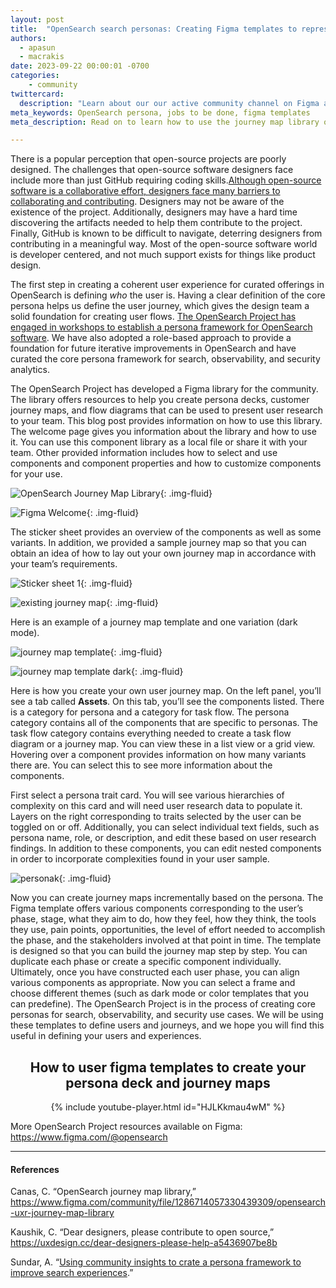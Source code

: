 ```yaml
---
layout: post
title:  "OpenSearch search personas: Creating Figma templates to represent a persona framework"
authors: 
  - apasun
  - macrakis
date: 2023-09-22 00:00:01 -0700
categories: 
    - community
twittercard:
  description: "Learn about our our active community channel on Figma and how to use persona and jobs to be done templates"
meta_keywords: OpenSearch persona, jobs to be done, figma templates
meta_description: Read on to learn how to use the journey map library on Figma.

---
```



There is a popular perception that open-source projects are poorly designed. The challenges that open-source software designers face include more than just GitHub requiring coding skills.[Although open-source software is a collaborative effort, designers face many barriers to collaborating and contributing](https://uxdesign.cc/dear-designers-please-help-a5436907be8b). Designers may not be aware of the existence of the project. Additionally, designers may have a hard time discovering the artifacts needed to help them contribute to the project. Finally, GitHub is known to be difficult to navigate, deterring designers from contributing in a meaningful way. Most of the open-source software world is developer centered, and not much support exists for things like product design. 

The first step in creating a coherent user experience for curated offerings in OpenSearch is defining *who* the user is. Having a clear definition of the core persona helps us define the user journey, which gives the design team a solid foundation for creating user flows. [The OpenSearch Project has engaged in workshops to establish a persona framework for OpenSearch software](https://opensearch.org/blog/personas-framework/). We have also adopted a role-based approach to provide a foundation for future iterative improvements in OpenSearch and have curated the core persona framework for search, observability, and security analytics. 

The OpenSearch Project has developed a Figma library for the community. The library offers resources to help you create persona decks, customer journey maps, and flow diagrams that can be used to present user research to your team. This blog post provides information on how to use this library. The welcome page gives you information about the library and how to use it. You can use this component library as a local file or share it with your team. Other provided information includes how to select and use components and component properties and how to customize components for your use. 

<img src="/assets/media/blog-images/2023-09-22-OpenSearch-Personas-Creating-Figma-Templates-to-Represent-Person-Framework/OpenSearch Journey Map Library.jpg" alt="OpenSearch Journey Map Library"/>{: .img-fluid}


<img src="/assets/media/blog-images/2023-09-22-OpenSearch-Personas-Creating-Figma-Templates-to-Represent-Person-Framework/FigmaWelcome.jpg" alt="Figma Welcome"/>{: .img-fluid}

The sticker sheet provides an overview of the components as well as some variants. In addition, we provided a sample journey map so that you can obtain an idea of how to lay out your own journey map in accordance with your team’s requirements. 

<img src="/assets/media/blog-images/2023-09-22-OpenSearch-Personas-Creating-Figma-Templates-to-Represent-Person-Framework/Sticker sheet 1.jpg
" alt="Sticker sheet 1"/>{: .img-fluid}


<img src="/assets/media/blog-images/2023-09-22-OpenSearch-Personas-Creating-Figma-Templates-to-Represent-Person-Framework/existingjourneymap.png" alt="existing journey map"/>{: .img-fluid}


Here is an example of a journey map template and one variation (dark mode). 

<img src="/assets/media/blog-images/2023-09-22-OpenSearch-Personas-Creating-Figma-Templates-to-Represent-Person-Framework/journeymaptemplate.png" alt="journey map template"/>{: .img-fluid}

<img src="/assets/media/blog-images/2023-09-22-OpenSearch-Personas-Creating-Figma-Templates-to-Represent-Person-Framework/journeymaptemplatedark.png" alt="journey map template dark"/>{: .img-fluid}

Here is how you create your own user journey map. On the left panel, you’ll see a tab called **Assets**. On this tab, you’ll see the components listed. There is a category for persona and a category for task flow. The persona category contains all of the components that are specific to personas. The task flow category contains everything needed to create a task flow diagram or a journey map. You can view these in a list view or a grid view. Hovering over a component provides information on how many variants there are. You can select this to see more information about the components. 

First select a persona trait card. You will see various hierarchies of complexity on this card and will need user research data to populate it. Layers on the right corresponding to traits selected by the user can be toggled on or off. Additionally, you can select individual text fields, such as persona name, role, or description, and edit these based on user research findings. In addition to these components, you can edit nested components in order to incorporate complexities found in your user sample. 

<img src="/assets/media/blog-images/2023-09-22-OpenSearch-Personas-Creating-Figma-Templates-to-Represent-Person-Framework/persona.png" alt="personak"/>{: .img-fluid}

Now you can create journey maps incrementally based on the persona. The Figma template offers various components corresponding to the user’s phase, stage, what they aim to do, how they feel, how they think, the tools they use, pain points, opportunities, the level of effort needed to accomplish the phase, and the stakeholders involved at that point in time. The template is designed so that you can build the journey map step by step. You can duplicate each phase or create a specific component individually. Ultimately, once you have constructed each user phase, you can align various components as appropriate. Now you can select a frame and choose different themes (such as dark mode or color templates that you can predefine). The OpenSearch Project is in the process of creating core personas for search, observability, and security use cases. We will be using these templates to define users and journeys, and we hope you will find this useful in defining your users and experiences. 

<div style="text-align: center;">

<h2>How to user figma templates to create your persona deck and journey maps</h2>

{% include youtube-player.html id="HJLKkmau4wM" %}

</div>

More OpenSearch Project resources available on Figma: <https://www.figma.com/@opensearch>
* * *

#### References

Canas, C. “OpenSearch journey map library,” <https://www.figma.com/community/file/1286714057330439309/opensearch-uxr-journey-map-library>

Kaushik, C. “Dear designers, please contribute to open source,” <https://uxdesign.cc/dear-designers-please-help-a5436907be8b>

Sundar, A. “[Using community insights to crate a persona framework to improve search experiences](https://opensearch.org/blog/personas-framework/).”



